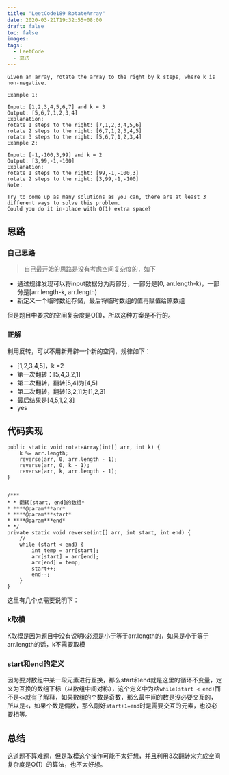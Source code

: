 ```yaml
---
title: "LeetCode189 RotateArray"
date: 2020-03-21T19:32:55+08:00
draft: false
toc: false
images:
tags:
  - LeetCode
  - 算法
---
```


```
Given an array, rotate the array to the right by k steps, where k is non-negative.

Example 1:

Input: [1,2,3,4,5,6,7] and k = 3
Output: [5,6,7,1,2,3,4]
Explanation:
rotate 1 steps to the right: [7,1,2,3,4,5,6]
rotate 2 steps to the right: [6,7,1,2,3,4,5]
rotate 3 steps to the right: [5,6,7,1,2,3,4]
Example 2:

Input: [-1,-100,3,99] and k = 2
Output: [3,99,-1,-100]
Explanation: 
rotate 1 steps to the right: [99,-1,-100,3]
rotate 2 steps to the right: [3,99,-1,-100]
Note:

Try to come up as many solutions as you can, there are at least 3 different ways to solve this problem.
Could you do it in-place with O(1) extra space?
```


## 思路
### 自己思路

> 自己最开始的思路是没有考虑空间复杂度的，如下  

- 通过规律发现可以将input数据分为两部分，一部分是[0, arr.length-k)，一部分是[arr.length-k, arr.length)
- 新定义一个临时数组存储，最后将临时数组的值再赋值给原数组

但是题目中要求的空间复杂度是O(1)，所以这种方案是不行的。

### 正解

利用反转，可以不用新开辟一个新的空间，规律如下：

- [1,2,3,4,5]，k =2
- 第一次翻转：[5,4,3,2,1]
- 第二次翻转，翻转[5,4]为[4,5]
- 第二次翻转，翻转[3,2,1]为[1,2,3]
- 最后结果是[4,5,1,2,3]
- yes


## 代码实现

```
public static void rotateArray(int[] arr, int k) {
    k %= arr.length;
    reverse(arr, 0, arr.length - 1);
    reverse(arr, 0, k - 1);
    reverse(arr, k, arr.length - 1);
}


/***
* * 翻转[start, end]的数组*
* ****@param***arr*
* ****@param***start*
* ****@param***end*
* */
private static void reverse(int[] arr, int start, int end) {
    //
    while (start < end) {
        int temp = arr[start];
        arr[start] = arr[end];
        arr[end] = temp;
        start++;
        end--;
    }
}
```

这里有几个点需要说明下：

### k取模

K取模是因为题目中没有说明k必须是小于等于arr.length的，如果是小于等于arr.length的话，k不需要取模

### start和end的定义

 因为要对数组中某一段元素进行互换，那么start和end就是这里的循环不变量，定义为互换的数组下标（以数组中间对称），这个定义中为啥`while(start < end)`而不是`<=`就有了解释，如果数组的个数是奇数，那么最中间的数是没必要交互的，所以是`<`，如果个数是偶数，那么刚好`start+1=end`时是需要交互的元素，也没必要相等。

## 总结

这道题不算难题，但是取模这个操作可能不太好想，并且利用3次翻转来完成空间复杂度是O(1）的算法，也不太好想。